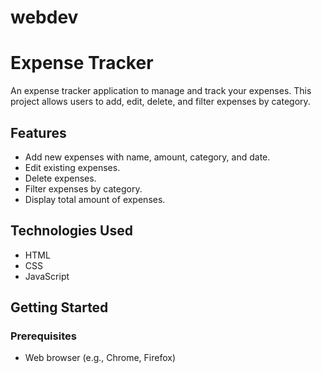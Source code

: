 # webdev
# Expense Tracker

An expense tracker application to manage and track your expenses. This project allows users to add, edit, delete, and filter expenses by category.

## Features

- Add new expenses with name, amount, category, and date.
- Edit existing expenses.
- Delete expenses.
- Filter expenses by category.
- Display total amount of expenses.

## Technologies Used

- HTML
- CSS
- JavaScript

## Getting Started

### Prerequisites

- Web browser (e.g., Chrome, Firefox)
